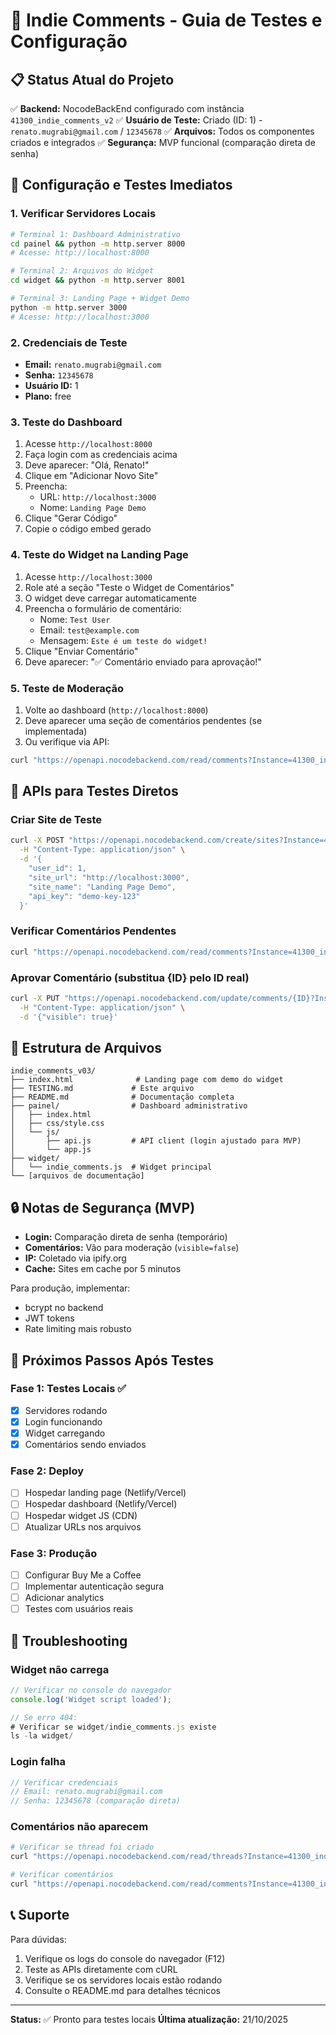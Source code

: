 # 🧪 Indie Comments - Guia de Testes e Configuração

## 📋 Status Atual do Projeto

✅ **Backend:** NocodeBackEnd configurado com instância `41300_indie_comments_v2`
✅ **Usuário de Teste:** Criado (ID: 1) - `renato.mugrabi@gmail.com` / `12345678`
✅ **Arquivos:** Todos os componentes criados e integrados
✅ **Segurança:** MVP funcional (comparação direta de senha)

## 🚀 Configuração e Testes Imediatos

### **1. Verificar Servidores Locais**

```bash
# Terminal 1: Dashboard Administrativo
cd painel && python -m http.server 8000
# Acesse: http://localhost:8000

# Terminal 2: Arquivos do Widget
cd widget && python -m http.server 8001

# Terminal 3: Landing Page + Widget Demo
python -m http.server 3000
# Acesse: http://localhost:3000
```

### **2. Credenciais de Teste**

- **Email:** `renato.mugrabi@gmail.com`
- **Senha:** `12345678`
- **Usuário ID:** 1
- **Plano:** free

### **3. Teste do Dashboard**

1. Acesse `http://localhost:8000`
2. Faça login com as credenciais acima
3. Deve aparecer: "Olá, Renato!"
4. Clique em "Adicionar Novo Site"
5. Preencha:
   - URL: `http://localhost:3000`
   - Nome: `Landing Page Demo`
6. Clique "Gerar Código"
7. Copie o código embed gerado

### **4. Teste do Widget na Landing Page**

1. Acesse `http://localhost:3000`
2. Role até a seção "Teste o Widget de Comentários"
3. O widget deve carregar automaticamente
4. Preencha o formulário de comentário:
   - Nome: `Test User`
   - Email: `test@example.com`
   - Mensagem: `Este é um teste do widget!`
5. Clique "Enviar Comentário"
6. Deve aparecer: "✅ Comentário enviado para aprovação!"

### **5. Teste de Moderação**

1. Volte ao dashboard (`http://localhost:8000`)
2. Deve aparecer uma seção de comentários pendentes (se implementada)
3. Ou verifique via API:
```bash
curl "https://openapi.nocodebackend.com/read/comments?Instance=41300_indie_comments_v2&visible=false"
```

## 🔧 APIs para Testes Diretos

### **Criar Site de Teste**
```bash
curl -X POST "https://openapi.nocodebackend.com/create/sites?Instance=41300_indie_comments_v2" \
  -H "Content-Type: application/json" \
  -d '{
    "user_id": 1,
    "site_url": "http://localhost:3000",
    "site_name": "Landing Page Demo",
    "api_key": "demo-key-123"
  }'
```

### **Verificar Comentários Pendentes**
```bash
curl "https://openapi.nocodebackend.com/read/comments?Instance=41300_indie_comments_v2&visible=false"
```

### **Aprovar Comentário (substitua {ID} pelo ID real)**
```bash
curl -X PUT "https://openapi.nocodebackend.com/update/comments/{ID}?Instance=41300_indie_comments_v2" \
  -H "Content-Type: application/json" \
  -d '{"visible": true}'
```

## 📁 Estrutura de Arquivos

```
indie_comments_v03/
├── index.html              # Landing page com demo do widget
├── TESTING.md             # Este arquivo
├── README.md              # Documentação completa
├── painel/                # Dashboard administrativo
│   ├── index.html
│   ├── css/style.css
│   └── js/
│       ├── api.js         # API client (login ajustado para MVP)
│       └── app.js
├── widget/
│   └── indie_comments.js  # Widget principal
└── [arquivos de documentação]
```

## 🔒 Notas de Segurança (MVP)

- **Login:** Comparação direta de senha (temporário)
- **Comentários:** Vão para moderação (`visible=false`)
- **IP:** Coletado via ipify.org
- **Cache:** Sites em cache por 5 minutos

Para produção, implementar:
- bcrypt no backend
- JWT tokens
- Rate limiting mais robusto

## 🎯 Próximos Passos Após Testes

### **Fase 1: Testes Locais ✅**
- [x] Servidores rodando
- [x] Login funcionando
- [x] Widget carregando
- [x] Comentários sendo enviados

### **Fase 2: Deploy**
- [ ] Hospedar landing page (Netlify/Vercel)
- [ ] Hospedar dashboard (Netlify/Vercel)
- [ ] Hospedar widget JS (CDN)
- [ ] Atualizar URLs nos arquivos

### **Fase 3: Produção**
- [ ] Configurar Buy Me a Coffee
- [ ] Implementar autenticação segura
- [ ] Adicionar analytics
- [ ] Testes com usuários reais

## 🐛 Troubleshooting

### **Widget não carrega**
```javascript
// Verificar no console do navegador
console.log('Widget script loaded');

// Se erro 404:
# Verificar se widget/indie_comments.js existe
ls -la widget/
```

### **Login falha**
```javascript
// Verificar credenciais
// Email: renato.mugrabi@gmail.com
// Senha: 12345678 (comparação direta)
```

### **Comentários não aparecem**
```bash
# Verificar se thread foi criado
curl "https://openapi.nocodebackend.com/read/threads?Instance=41300_indie_comments_v2"

# Verificar comentários
curl "https://openapi.nocodebackend.com/read/comments?Instance=41300_indie_comments_v2"
```

## 📞 Suporte

Para dúvidas:
1. Verifique os logs do console do navegador (F12)
2. Teste as APIs diretamente com cURL
3. Verifique se os servidores locais estão rodando
4. Consulte o README.md para detalhes técnicos

---

**Status:** ✅ Pronto para testes locais
**Última atualização:** 21/10/2025